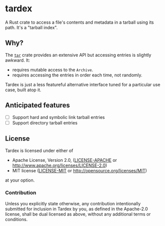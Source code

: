 # tardex

A Rust crate to access a file's contents and metadata in a tarball using its
path.  It's a "tarball index".

## Why?

The [`tar`](https://lib.rs/crates/tar) crate provides an extensive API but
accessing entries is slightly awkward.  It:

  * requires mutable access to the `Archive`.
  * requires accessing the entries in order each time, not randomly.

Tardex is just a less featureful alternative interface tuned for a particular
use case, built atop it.

## Anticipated features

* [ ] Support hard and symbolic link tarball entries
* [ ] Support directory tarball entries

## License

Tardex is licensed under either of

 * Apache License, Version 2.0, ([LICENSE-APACHE](LICENSE-APACHE) or
   http://www.apache.org/licenses/LICENSE-2.0)
 * MIT license ([LICENSE-MIT](LICENSE-MIT) or
   http://opensource.org/licenses/MIT)

at your option.

### Contribution

Unless you explicitly state otherwise, any contribution intentionally submitted
for inclusion in Tardex by you, as defined in the Apache-2.0 license, shall be
dual licensed as above, without any additional terms or conditions.
